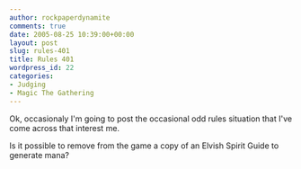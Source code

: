 ```yaml
---
author: rockpaperdynamite
comments: true
date: 2005-08-25 10:39:00+00:00
layout: post
slug: rules-401
title: Rules 401
wordpress_id: 22
categories:
- Judging
- Magic The Gathering
---
```


Ok, occasionaly I'm going to post the occasional odd rules situation that I've come across that interest me.




Is it possible to remove from the game a copy of an Elvish Spirit Guide to generate mana?



